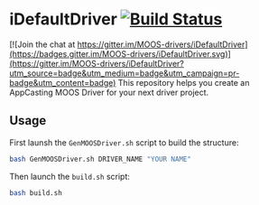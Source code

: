 # iDefaultDriver [![Build Status](https://travis-ci.org/MOOS-drivers/iDefaultDriver.svg)](https://travis-ci.org/MOOS-drivers/iDefaultDriver)

[![Join the chat at https://gitter.im/MOOS-drivers/iDefaultDriver](https://badges.gitter.im/MOOS-drivers/iDefaultDriver.svg)](https://gitter.im/MOOS-drivers/iDefaultDriver?utm_source=badge&utm_medium=badge&utm_campaign=pr-badge&utm_content=badge)
This repository helps you create an AppCasting MOOS Driver for your next driver project.

## Usage
First launsh the `GenMOOSDriver.sh` script to build the structure:
```bash
bash GenMOOSDriver.sh DRIVER_NAME "YOUR NAME"
```

Then launch the `build.sh` script:
```bash
bash build.sh
```
